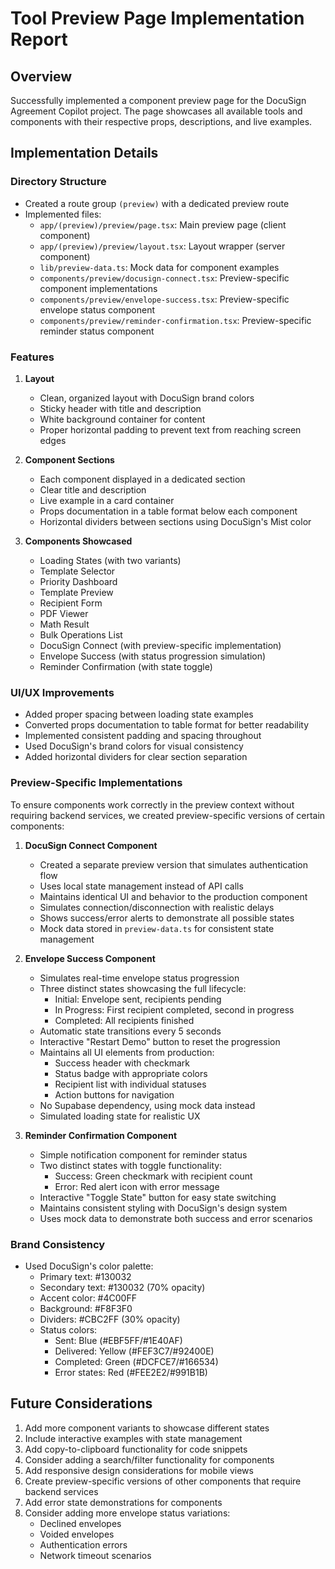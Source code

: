 # Tool Preview Page Implementation Report

## Overview
Successfully implemented a component preview page for the DocuSign Agreement Copilot project. The page showcases all available tools and components with their respective props, descriptions, and live examples.

## Implementation Details

### Directory Structure
- Created a route group `(preview)` with a dedicated preview route
- Implemented files:
  - `app/(preview)/preview/page.tsx`: Main preview page (client component)
  - `app/(preview)/preview/layout.tsx`: Layout wrapper (server component)
  - `lib/preview-data.ts`: Mock data for component examples
  - `components/preview/docusign-connect.tsx`: Preview-specific component implementations
  - `components/preview/envelope-success.tsx`: Preview-specific envelope status component
  - `components/preview/reminder-confirmation.tsx`: Preview-specific reminder status component

### Features
1. **Layout**
   - Clean, organized layout with DocuSign brand colors
   - Sticky header with title and description
   - White background container for content
   - Proper horizontal padding to prevent text from reaching screen edges

2. **Component Sections**
   - Each component displayed in a dedicated section
   - Clear title and description
   - Live example in a card container
   - Props documentation in a table format below each component
   - Horizontal dividers between sections using DocuSign's Mist color

3. **Components Showcased**
   - Loading States (with two variants)
   - Template Selector
   - Priority Dashboard
   - Template Preview
   - Recipient Form
   - PDF Viewer
   - Math Result
   - Bulk Operations List
   - DocuSign Connect (with preview-specific implementation)
   - Envelope Success (with status progression simulation)
   - Reminder Confirmation (with state toggle)

### UI/UX Improvements
- Added proper spacing between loading state examples
- Converted props documentation to table format for better readability
- Implemented consistent padding and spacing throughout
- Used DocuSign's brand colors for visual consistency
- Added horizontal dividers for clear section separation

### Preview-Specific Implementations
To ensure components work correctly in the preview context without requiring backend services, we created preview-specific versions of certain components:

1. **DocuSign Connect Component**
   - Created a separate preview version that simulates authentication flow
   - Uses local state management instead of API calls
   - Maintains identical UI and behavior to the production component
   - Simulates connection/disconnection with realistic delays
   - Shows success/error alerts to demonstrate all possible states
   - Mock data stored in `preview-data.ts` for consistent state management

2. **Envelope Success Component**
   - Simulates real-time envelope status progression
   - Three distinct states showcasing the full lifecycle:
     - Initial: Envelope sent, recipients pending
     - In Progress: First recipient completed, second in progress
     - Completed: All recipients finished
   - Automatic state transitions every 5 seconds
   - Interactive "Restart Demo" button to reset the progression
   - Maintains all UI elements from production:
     - Success header with checkmark
     - Status badge with appropriate colors
     - Recipient list with individual statuses
     - Action buttons for navigation
   - No Supabase dependency, using mock data instead
   - Simulated loading state for realistic UX

3. **Reminder Confirmation Component**
   - Simple notification component for reminder status
   - Two distinct states with toggle functionality:
     - Success: Green checkmark with recipient count
     - Error: Red alert icon with error message
   - Interactive "Toggle State" button for easy state switching
   - Maintains consistent styling with DocuSign's design system
   - Uses mock data to demonstrate both success and error scenarios

### Brand Consistency
- Used DocuSign's color palette:
  - Primary text: #130032
  - Secondary text: #130032 (70% opacity)
  - Accent color: #4C00FF
  - Background: #F8F3F0
  - Dividers: #CBC2FF (30% opacity)
  - Status colors:
    - Sent: Blue (#EBF5FF/#1E40AF)
    - Delivered: Yellow (#FEF3C7/#92400E)
    - Completed: Green (#DCFCE7/#166534)
    - Error states: Red (#FEE2E2/#991B1B)

## Future Considerations
1. Add more component variants to showcase different states
2. Include interactive examples with state management
3. Add copy-to-clipboard functionality for code snippets
4. Consider adding a search/filter functionality for components
5. Add responsive design considerations for mobile views
6. Create preview-specific versions of other components that require backend services
7. Add error state demonstrations for components
8. Consider adding more envelope status variations:
   - Declined envelopes
   - Voided envelopes
   - Authentication errors
   - Network timeout scenarios 
